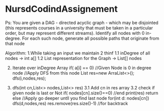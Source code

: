 # NursdCodindAssignement

Ps: You are given a DAG - directed acyclic graph - which may be disjointed (this represents
courses in a university that must be taken in a particular order, but may represent different
streams).
Identify all nodes with 0 in-degree.
For each such node, generate all possible paths that originate from that node


Algorithm:
  1.While taking an input we maintain 2 thinf
    1.1 inDegree of all nodes -> int a[]
    1.2 List representation for the Graph -> List<Integer>[] nodes
  
  2. Iterate over inDegree Array 
    if( a[i]  == 0)
      //Given Node is 0 in degree node
      //Apply DFS from this node 
      List<Integer> res=new ArraList<>();
      dfs(i,nodes,res);
  
  3. dfs(int cn,List<> nodes,List<> res)
    3.1 Add cn in res array
    3.2 check if given node is last or Not
      if( nodes[cn].size()==0)
        //end
        print(res)
        return
      else
        //Apply go deeper untll you find last node
        for(int d: nodes[cn])
          dfs(d,nodes,res)
          res.remove(res.size()-1)
          //for backtrack
          
        
      
